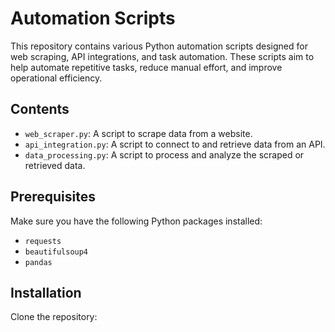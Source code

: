 # Automation Scripts

This repository contains various Python automation scripts designed for web scraping, API integrations, and task automation. These scripts aim to help automate repetitive tasks, reduce manual effort, and improve operational efficiency.

## Contents
- `web_scraper.py`: A script to scrape data from a website.
- `api_integration.py`: A script to connect to and retrieve data from an API.
- `data_processing.py`: A script to process and analyze the scraped or retrieved data.

## Prerequisites
Make sure you have the following Python packages installed:
- `requests`
- `beautifulsoup4`
- `pandas`

## Installation
Clone the repository:
